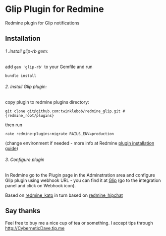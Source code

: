 Glip Plugin for Redmine
==========================

Redmine plugin for Glip notifications


Installation
------------

###### 1 .Install glip-rb gem:

add `gem 'glip-rb'` to your Gemfile and run

    bundle install

###### 2. Install Glip plugin:

copy plugin to redmine plugins directory:

    git clone git@github.com:twinklebob/redmine_glip.git #{redmine_root/plugins}

then run

    rake redmine:plugins:migrate RAILS_ENV=production

(change environment if needed - more info at Redmine [plugin installation guide](http://www.redmine.org/wiki/redmine/Plugins))

###### 3. Configure plugin

In Redmine go to the Plugin page in the Adminstration area and configure Glip plugin using webhook URL - you can find it at [Glip](https://Glip.com) (go to the integration panel and click on Webhook icon).

Based on [redmine_kato](https://github.com/kato-im/redmine_kato) in turn based on [redmine_hipchat](https://github.com/hipchat/redmine_hipchat)

## Say thanks

Feel free to buy me a nice cup of tea or something. I accept tips through http://CyberneticDave.tip.me
